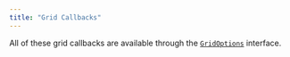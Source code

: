 ```yaml
---
title: "Grid Callbacks"
---
```


All of these grid callbacks are available through the [`GridOptions`](/grid-interface/#grid-options) interface.

<api-documentation source='callbacks.json' config='{"codeSrc": "GridOptions"}' ></api-documentation>

